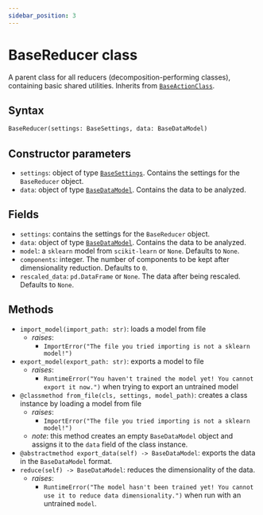 ```yaml
---
sidebar_position: 3
---
```


# BaseReducer class

A parent class for all reducers (decomposition-performing classes), containing basic shared utilities.
Inherits from [`BaseActionClass`](./baseactionclass.md).

## Syntax

```python
BaseReducer(settings: BaseSettings, data: BaseDataModel)
```
## Constructor parameters

- `settings`: object of type [`BaseSettings`](./basesettings.md). Contains the settings for the `BaseReducer` object.
- `data`: object of type [`BaseDataModel`](../base/basedatamodel.md). Contains the data to be analyzed.

## Fields

- `settings`: contains the settings for the `BaseReducer` object.
- `data`: object of type [`BaseDataModel`](../base/basedatamodel.md). Contains the data to be analyzed.
- `model`: a `sklearn` model from `scikit-learn` or `None`. Defaults to `None`.
- `components`: integer. The number of components to be kept after dimensionality reduction. Defaults to `0`.
- `rescaled_data`: `pd.DataFrame` or `None`. The data after being rescaled. Defaults to `None`.

## Methods

- `import_model(import_path: str)`: loads a model from file
	+ *raises*:
		- `ImportError("The file you tried importing is not a sklearn model!")`
- `export_model(export_path: str)`: exports a model to file
	+ *raises*:
		- `RuntimeError("You haven't trained the model yet! You cannot export it now.")` when trying to export an untrained model
- `@classmethod from_file(cls, settings, model_path)`: creates a class instance by loading a model from file
	+ *raises*:
		- `ImportError("The file you tried importing is not a sklearn model!")`
	+ *note*: this method creates an empty `BaseDataModel` object and assigns it to the `data` field of the class instance.
- `@abstractmethod export_data(self) -> BaseDataModel`: exports the data in the `BaseDataModel` format.
- `reduce(self) -> BaseDataModel`: reduces the dimensionality of the data.
	+ *raises*:
		- `RuntimeError("The model hasn't been trained yet! You cannot use it to reduce data dimensionality.")` when run with an untrained `model`.

